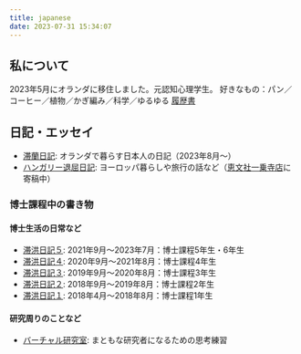 ```yaml
---
title: japanese
date: 2023-07-31 15:34:07
---
```


## 私について
2023年5月にオランダに移住しました。元認知心理学生。
好きなもの：パン／コーヒー／植物／かぎ編み／科学／ゆるゆる
[履歴書](https://atsukotominaga.com/cv-jp/)

## 日記・エッセイ
- [滞蘭日記](https://note.com/atsukotominaga/m/m62ba37024aef): オランダで暮らす日本人の日記（2023年8月〜）
- [ハンガリー退屈日記](https://note.com/acukor): ヨーロッパ暮らしや旅行の話など（[恵文社一乗寺店](http://www.keibunsha-store.com/)に寄稿中）

### 博士課程中の書き物

#### 博士生活の日常など

- [滞洪日記５](https://note.com/atsukotominaga/m/mece381c13f72): 2021年9月〜2023年7月：博士課程5年生・6年生
- [滞洪日記４](https://note.com/atsukotominaga/m/m6aedade4e805): 2020年9月〜2021年8月：博士課程4年生
- [滞洪日記３](https://note.com/atsukotominaga/m/m08f11a2944df): 2019年9月〜2020年8月：博士課程3年生
- [滞洪日記２](https://note.com/atsukotominaga/m/mf3f0f44acb81): 2018年9月〜2019年8月：博士課程2年生
- [滞洪日記１](https://note.com/atsukotominaga/m/md9321a115574): 2018年4月〜2018年8月：博士課程1年生

#### 研究周りのことなど

- [バーチャル研究室](https://note.com/atsukotominaga/m/m57ca963efef9): まともな研究者になるための思考練習